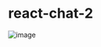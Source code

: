 # react-chat-2

![image](https://github.com/anthonyytran/react-chat-2/assets/62272435/a2f84970-ef7f-4aee-92b3-ac4869455a07)

